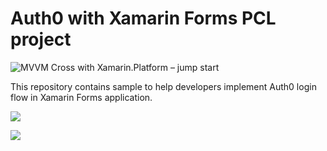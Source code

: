 
# Auth0 with Xamarin Forms PCL project

![MVVM Cross with Xamarin.Platform – jump start](https://s26.postimg.org/9w7a9ulex/Auth0_Sample.png)

This repository contains sample to help developers implement Auth0 login flow in Xamarin Forms application.

![](https://thumbs.gfycat.com/MilkyLoneBackswimmer-size_restricted.gif)

![](https://thumbs.gfycat.com/MilkyLoneBackswimmer-size_restricted.gif)
